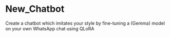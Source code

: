 # New_Chatbot
Create a chatbot which imitates your style by fine-tuning a (Gemma) model on your own WhatsApp chat using QLoRA
